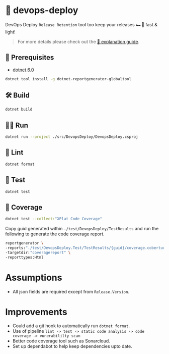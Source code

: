 # 🚀 devops-deploy

DevOps Deploy `Release Retention` tool too keep your releases 🏎💨 fast & light!

> For more details please check out the [📖 explanation guide](docs/release-retention.md).

## 🥽 Prerequisites

- [dotnet 6.0](https://dotnet.microsoft.com/en-us/download/dotnet/6.0)

```bash
dotnet tool install -g dotnet-reportgenerator-globaltool
```

## 🛠 Build

```bash
dotnet build
```

## 🏃‍♂️ Run

```bash
dotnet run --project ./src/DevopsDeploy/DevopsDeploy.csproj
```

## 🧼 Lint

```bash
dotnet format
```

## 🧪 Test

```bash
dotnet test
```

## 🥧 Coverage

```bash
dotnet test --collect:"XPlat Code Coverage"
```

Copy guid generated within `./test/DevopsDeploy/TestResults` and run the following to generate the code coverage report.

```bash
reportgenerator \
-reports:"./test/DevopsDeploy.Test/TestResults/{guid}/coverage.cobertura.xml" \
-targetdir:"coveragereport" \
-reporttypes:Html
```

# Assumptions

- All json fields are required except from `Release.Version`.

# Improvements

- Could add a git hook to automatically run `dotnet format`.
- Use of pipeline `lint -> test -> static code analysis -> code coverage -> vunerabililty scan`
- Better code coverage tool such as Sonarcloud.
- Set up dependabot to help keep dependencies upto date.